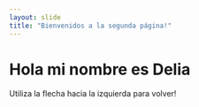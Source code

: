 ```yaml
---
layout: slide
title: "Bienvenidos a la segunda página!"
---
```

# Hola mi nombre es Delia
Utiliza la flecha hacia la izquierda para volver!
